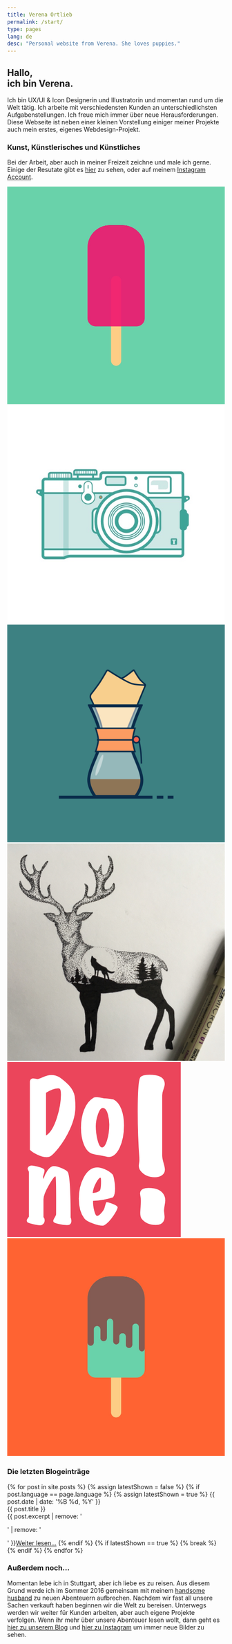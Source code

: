 ```yaml
---
title: Verena Ortlieb
permalink: /start/
type: pages
lang: de
desc: "Personal website from Verena. She loves puppies."
---
```


<h2 class="headline-index">Hallo,<br>ich bin Verena.</h2>

<p>Ich bin UX/UI & Icon Designerin und Illustratorin und momentan rund um die Welt tätig. Ich arbeite mit verschiedensten Kunden an unterschiedlichsten Aufgabenstellungen. Ich freue mich immer über neue Herausforderungen. <br>
Diese Webseite ist neben einer kleinen Vorstellung einiger meiner Projekte auch mein erstes, eigenes Webdesign-Projekt.</p>


<h3 class="subheadline-index">Kunst, Künstlerisches und Künstliches</h3>

<p>Bei der Arbeit, aber auch in meiner Freizeit zeichne und male ich gerne. Einige der Resutate gibt es <a href="/de/projects">hier</a> zu sehen, oder auf meinem <a href="https://www.instagram.com/verena_von_o/" target="_blank">Instagram Account</a>.
</p>

<a href="/de/projects">
<div class="grid">
	<div class="grid-cell">
		<img src="/img/Ice1.jpg" alt="Ice1">
	</div>
	<div class="grid-cell">
		<img src="/img/x100t_boy.jpg" alt="x100t boy">
	</div>
	<div class="grid-cell">
		<img src="/img/coffeemaker.jpg" alt="coffee">
	</div>
	<div class="grid-cell">
		<img src="/img/deer.jpg" alt="Deer">
	</div>
	<div class="grid-cell">
		<img src="/img/done-icon.png" alt="Done App">
	</div>
	<div class="grid-cell">
		<img src="/img/Ice6.jpg" alt="Ice6">
	</div>
</div>
</a>

<h3 class="subheadline-index">Die letzten Blogeinträge</h3>
{% for post in site.posts %}
	{% assign latestShown = false %}
	{% if post.language == page.language %}
		{% assign latestShown = true %}

<time class="post-container__date">
{{ post.date | date: '%B %d, %Y' }}  </time>

<div class="post-container__title">
{{ post.title }}</div>

<div class="post-container__text">
{{ post.excerpt | remove: '<p>' | remove: '</p>' }}<a href="">Weiter lesen...</a>
	{% endif %}
	{% if latestShown == true %}
		{% break %}
	{% endif %}
{% endfor %}

	
<h3 class="subheadline-index">Außerdem noch...</h3>
<p>Momentan lebe ich in Stuttgart, aber ich liebe es zu reisen. Aus diesem Grund werde ich im Sommer 2016 gemeinsam mit meinem <a href="http://www.florianbuerger.com" target="_blank"> handsome husband</a> zu neuen Abenteuern aufbrechen. Nachdem wir fast all unsere Sachen verkauft haben beginnen wir die Welt zu bereisen. Unterwegs werden wir weiter für Kunden arbeiten, aber auch eigene Projekte verfolgen. Wenn ihr mehr über unsere Abenteuer lesen wollt, dann geht es <a href="https://www.immerguteswetter.de" target="_blank">hier zu unserem Blog</a> und <a href="https://www.instagram.com/immerguteswetter/" target="_blank">hier zu Instagram</a> um immer neue Bilder zu sehen.</p>
